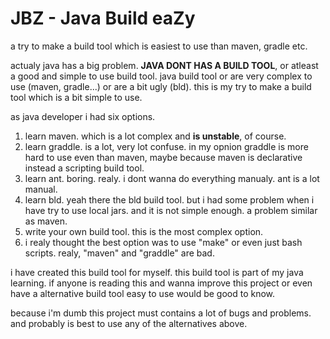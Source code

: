 # JBZ - **J**ava **B**uild ea**Z**y

a try to make a build tool which is easiest to use than maven, gradle etc.

actualy java has a big problem. **JAVA DONT HAS A BUILD TOOL**, or atleast a good and simple to use build tool. java build tool or are very complex to use (maven, gradle...) or are a bit ugly (bld). this is my try to make a build tool which is a bit simple to use.

as java developer i had six options.

1. learn maven. which is a lot complex and **is unstable**, of course.
2. learn graddle. is a lot, very lot confuse. in my opnion graddle is more hard to use even than maven, maybe because maven is declarative instead a scripting build tool.
3. learn ant. boring. realy. i dont wanna do everything manualy. ant is a lot manual.
4. learn bld. yeah there the bld build tool. but i had some problem when i have try to use local jars. and it is not simple enough. a problem similar as maven.
5. write your own build tool. this is the most complex option.
6. i realy thought the best option was to use "make" or even just bash scripts.
   realy, "maven" and "graddle" are bad.

i have created this build tool for myself. this build tool is part of my java learning. if anyone is reading this and wanna improve this project or even have a alternative build tool easy to use would be good to know.

because i'm dumb this project must contains a lot of bugs and problems. and probably is best to use any of the alternatives above.
